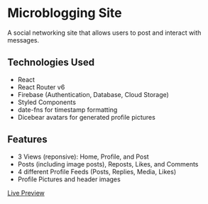 # Microblogging Site

A social networking site that allows users to post and interact with messages.

## Technologies Used

- React
- React Router v6
- Firebase (Authentication, Database, Cloud Storage)
- Styled Components
- date-fns for timestamp formatting
- Dicebear avatars for generated profile pictures

## Features

- 3 Views (reponsive): Home, Profile, and Post
- Posts (including image posts), Reposts, Likes, and Comments
- 4 different Profile Feeds (Posts, Replies, Media, Likes)
- Profile Pictures and header images

[Live Preview](https://rwolt.github.io/microblog-service/)
